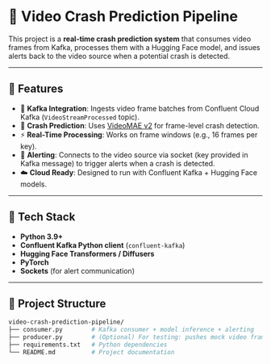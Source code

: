 # 🚦 Video Crash Prediction Pipeline  

This project is a **real-time crash prediction system** that consumes video frames from Kafka, processes them with a Hugging Face model, and issues alerts back to the video source when a potential crash is detected.  

---

## 🔹 Features  
- 📡 **Kafka Integration**: Ingests video frame batches from Confluent Cloud Kafka (`VideoStreamProcessed` topic).  
- 🤖 **Crash Prediction**: Uses [VideoMAE v2](https://huggingface.co/zhiyaowang/VideoMaev2-giant-nexar-solution) for frame-level crash detection.  
- ⚡ **Real-Time Processing**: Works on frame windows (e.g., 16 frames per key).  
- 🔔 **Alerting**: Connects to the video source via socket (key provided in Kafka message) to trigger alerts when a crash is detected.  
- ☁️ **Cloud Ready**: Designed to run with Confluent Kafka + Hugging Face models.  

---

## 🔧 Tech Stack  
- **Python 3.9+**  
- **Confluent Kafka Python client** (`confluent-kafka`)  
- **Hugging Face Transformers / Diffusers**  
- **PyTorch**  
- **Sockets** (for alert communication)  

---

## 📂 Project Structure  
```bash
video-crash-prediction-pipeline/
├── consumer.py        # Kafka consumer + model inference + alerting
├── producer.py        # (Optional) For testing: pushes mock video frames into Kafka
├── requirements.txt   # Python dependencies
└── README.md          # Project documentation
